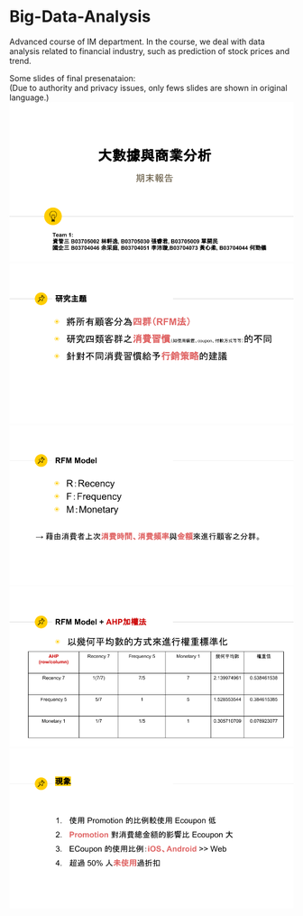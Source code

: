 # Big-Data-Analysis
Advanced course of IM department. In the course, we deal with data analysis related to financial industry, such as prediction of stock prices and trend. 

Some slides of final presenataion:  
(Due to authority and privacy issues, only fews slides are shown in original language.)
![image](https://github.com/StanleyLin-NTU/Big-Data-Analysis/blob/master/BDA%20Pics/BDA_1.png)
![image](https://github.com/StanleyLin-NTU/Big-Data-Analysis/blob/master/BDA%20Pics/BDA_2.png)
![image](https://github.com/StanleyLin-NTU/Big-Data-Analysis/blob/master/BDA%20Pics/BDA_3.png)
![image](https://github.com/StanleyLin-NTU/Big-Data-Analysis/blob/master/BDA%20Pics/BDA_4.png)
![image](https://github.com/StanleyLin-NTU/Big-Data-Analysis/blob/master/BDA%20Pics/BDA_5.png)
